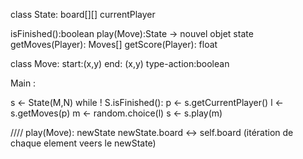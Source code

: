 class State:
  board[][]
  currentPlayer

  isFinished():boolean
  play(Move):State -> nouvel objet state
  getMoves(Player): Moves[]
  getScore(Player): float




class Move:
  start:(x,y)
  end: (x,y)
  type-action:boolean



Main :

s <- State(M,N)
while ! S.isFinished():
  p <- s.getCurrentPlayer()
  l <- s.getMoves(p)
  m <- random.choice(l)
  s <- s.play(m)

////
play(Move):
  newState
  newState.board <-> self.board (itération de chaque element veers le newState)
